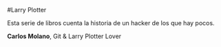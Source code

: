 #Larry Plotter

Esta serie de libros cuenta la historia de un hacker de los que hay pocos.


**Carlos Molano**, Git & Larry Plotter Lover

